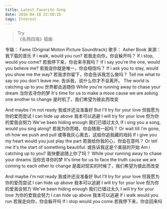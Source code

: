 ```yaml
---
title: Latest Favorite Song
date: 2016-04-18 22:50:15
tags: Interest
---
```

>Try  
《名扬四海》插曲

专辑： Fame (Original Motion Picture Soundtrack)
歌手： Asher Book
来源： 我下载的音乐
If i walk, would you run? 
若我走向你，你会躲开吗？
If i stop, would you come? 
若我停下来，你会来寻我吗？
If i say you're the one, would you believe me? 
若我说你就是唯一，你会相信吗？
If i ask you to stay, would you show me the way? 
若我求你留下，你会告诉我怎么做吗？
Tell me what to say so you don't leave me. 
告诉我，说什么你才不会离开。
The world is catching up to you 
世界都会追随你
While you're running away to chase your dream 
当你去寻你的梦
It's time for us to make a move cause we are asking one another to change 
是时机了，我们希望为彼此而改变
 
And maybe i'm not ready 
我或许还没准备好
But I'll try for your love 
但我愿为你的爱而尝试
I can hide up above 
我本可以逃避
I will try for your love 
但为你的爱我会努力
We've been hiding enough 
我们已错过太久
If i sing you a song, would you sing along? 
若我为你而唱，你会随我一起吗？
Or wait till i'm gone, oh how we push and pull 
或等我灰心离去，这般你追我藏的戏码
If i give you my heart would you just play the part 
若我给你我的心，你会在意吗？
Or tell me it's the start of something beautiful. 
或告诉我这是个美丽的开始
Am i catching up to you? 
我快要追随上你了吗？
While your running away to chase your dreams 
当你去寻你的梦
It's time for us to face the truth cause we are coming to each other to change 
是面对现实的时候了，我们希望为彼此而改变
 
And maybe i'm not ready 
我或许还没准备好
But I'll try for your love 
但我愿为你的爱而尝试
I can hide up above 
我本可以逃避
I will try for your love 
但为你的爱我会努力
We've been hiding enough 
我们已错过太久
I will try for your love 
为你的爱我会努力
I can hide up above 
我本可以逃避
If i walk would you run 
若我走向你，你会躲开吗
If i stop would you come 
若我停下来，你会回来吗
